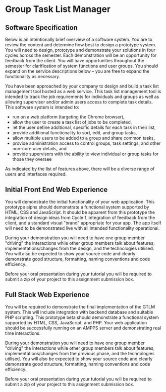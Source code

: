# Group Task List Manager

## Software Specification

Below is an intentionally brief overview of a software system. You are to review the content and determine how best to design a prototype system. You will need to design, prototype and demonstrate your solutions in four cycles across the semester. Each demonstration will be an opportunity for feedback from the client. You will have opportunities throughout the semester for clarification of system functions and user groups. You should expand on the service descriptions below – you are free to expand the functionality as necessary.

You have been approached by your company to design and build a task list management tool hosted as a web service. This task list management tool is intended to track the job requirements for individuals and groups as well as allowing supervisor and/or admin users access to complete task details. This software system is intended to:

- run on a web platform (targeting the Chrome browser),
- allow the user to create a task list of jobs to be completed,
- let the user define additional, specific details for each task in their list,
- provide additional functionality to sort, edit, and group tasks,
- allow multiple users to be added to a group and share common tasks,
- provide administration access to control groups, task settings, and other non-core user details, and
- provide supervisors with the ability to view individual or group tasks for those they oversee

As indicated by the list of features above, there will be a diverse range of users and interfaces required.

## Initial Front End Web Experience

You will demonstrate the initial functionality of your web application.  This prototype alpha should demonstrate a functional system supported by HTML, CSS and JavaScript.  It should be apparent from this prototype the integration of design ideas from Cycle 1, integration of feedback from the client, and a standard visual "brand" appropriate for your app.  The app itself will need to be demonstrated live with all intended functionality operational.

During your demonstration you will need to have one group member "driving" the interactions while other group members talk about features, implementations/changes from the design, and the technologies utilised.  You will also be expected to show your source code and clearly demonstrate good structure, formatting, naming conventions and code efficiency.

Before your oral presentation during your tutorial you will be required to submit a zip of your project to this assignment submission box.

## Full Stack Web Experience

You will be required to demonstrate the final implementation of the GTLM system.  This will include integration with backend database and suitable PHP scripting.  This prototype beta should demonstrate a functional system supported by HTML, CSS, JavaScript, and PHP.  Your web application should be successfully running on an AMPPS server and demonstrating real time interactions.

During your demonstration you will need to have one group member "driving" the interactions while other group members talk about features, implementations/changes from the previous phase, and the technologies utilised.  You will also be expected to show your source code and clearly demonstrate good structure, formatting, naming conventions and code efficiency.

Before your oral presentation during your tutorial you will be required to submit a zip of your project to this assignment submission box.